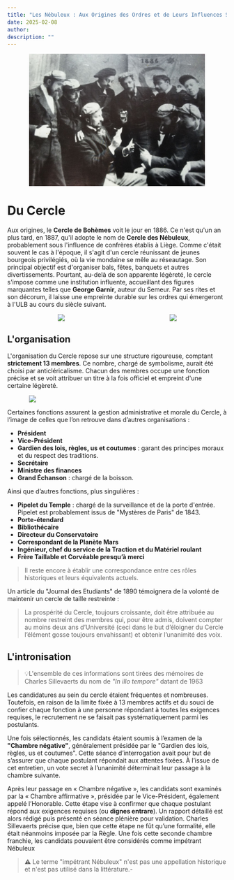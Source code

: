 ```yaml
---
title: "Les Nébuleux : Aux Origines des Ordres et de Leurs Influences Secrètes"
date: 2025-02-08
author:
description: ""
---
```


<style>
  img {
    display: block;
    margin-left: auto;
    margin-right: auto;
    max-width: 80%; /* Pour garantir que l'image ne dépasse pas la largeur de l'écran */
  }
</style>

![](Nébuleux.jpg)

# Du Cercle 

Aux origines, le **Cercle de Bohèmes** voit le jour en 1886. Ce n'est qu'un an plus tard, en 1887, qu'il adopte le nom de **Cercle des Nébuleux**, probablement sous l'influence de confrères établis à Liège. Comme c'était souvent le cas à l'époque, il s'agit d'un cercle réunissant de jeunes bourgeois privilégiés, où la vie mondaine se mêle au réseautage. Son principal objectif est d'organiser bals, fêtes, banquets et autres divertissements. Pourtant, au-delà de son apparente légèreté, le cercle s'impose comme une institution influente, accueillant des figures marquantes telles que **George Garnir**, auteur du Semeur. Par ses rites et son décorum, il laisse une empreinte durable sur les ordres qui émergeront à l'ULB au cours du siècle suivant.


<div style="display: flex; justify-content: center; align-items: center; gap: 10px;">
    <img src="carte1.jpg" style="max-width: 40%; height: auto;">
    <img src="carte2.jpg" style="max-width: 40%; height: auto;">
</div>

## L'organisation
L'organisation du Cercle repose sur une structure rigoureuse, comptant **strictement 13 membres**. Ce nombre, chargé de symbolisme, aurait été choisi par anticléricalisme. Chacun des membres occupe une fonction précise et se voit attribuer un titre à la fois officiel et empreint d'une certaine légèreté.  

![](fonctions.jpg)



Certaines fonctions assurent la gestion administrative et morale du Cercle, à l’image de celles que l’on retrouve dans d’autres organisations :  

- **Président**  
- **Vice-Président**  
- **Gardien des lois, règles, us et coutumes** : garant des principes moraux et du respect des traditions.  
- **Secrétaire**  
- **Ministre des finances**  
- **Grand Échanson** : chargé de la boisson.

Ainsi que d’autres fonctions, plus singulières :  

- **Pipelet du Temple** : chargé de la surveillance et de la porte d'entrée. Pipelet est probablement issus de "Mystères de Paris" de 1843.
- **Porte-étendard**  
- **Bibliothécaire**  
- **Directeur du Conservatoire**  
- **Correspondant de la Planète Mars**  
- **Ingénieur, chef du service de la Traction et du Matériel roulant**  
- **Frère Taillable et Corvéable presqu’à merci**  

> Il reste encore à établir une correspondance entre ces rôles historiques et leurs équivalents actuels.  

Un article du "Journal des Etudiants" de 1890 témoignera de la volonté de maintenir un cercle de taille restreinte : 
>  La prospérité du Cercle, toujours croissante, doit être attribuée au nombre restreint des membres qui, pour être admis, doivent compter au moins deux ans d’Université (ceci dans le but d’éloigner du Cercle l’élément gosse toujours envahissant) et obtenir l’unanimité des voix.


## L'intronisation
> 💡L'ensemble de ces informations sont tirées des mémoires de Charles Sillevaerts du nom de *"In illo tempore"* datant de 1963

Les candidatures au sein du cercle étaient fréquentes et nombreuses. Toutefois, en raison de la limite fixée à 13 membres actifs et du souci de confier chaque fonction à une personne répondant à toutes les exigences requises, le recrutement ne se faisait pas systématiquement parmi les postulants.

Une fois sélectionnés, les candidats étaient soumis à l’examen de la **"Chambre négative"**, généralement présidée par le "Gardien des lois, règles, us et coutumes". Cette séance d’interrogation avait pour but de s’assurer que chaque postulant répondait aux attentes fixées. À l’issue de cet entretien, un vote secret à l’unanimité déterminait leur passage à la chambre suivante.

Après leur passage en « Chambre négative », les candidats sont examinés par la « Chambre affirmative », présidée par le Vice-Président, également appelé l’Honorable. Cette étape vise à confirmer que chaque postulant répond aux exigences requises (ou  **dignes entrare**). Un rapport détaillé est alors rédigé puis présenté en séance plénière pour validation. Charles Sillevaerts précise que, bien que cette étape ne fût qu’une formalité, elle était néanmoins imposée par la Règle. Une fois cette seconde chambre franchie, les candidats pouvaient être considérés comme impétrant Nébuleux 
> ⚠️ Le terme "impétrant Nébuleux" n'est pas une appellation historique et n'est pas utilisé dans la littérature.- 